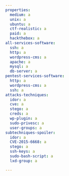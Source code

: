 ```yaml
---
properties:
  medium: a
  unix: a
  ubuntu: a
  ctf-realistic: a
  paid: a
  hackthebox: a
all-services-software:
  ssh: a
  http: a
  wordpress-cms: a
  apache: a
  mysql: a
  db-server: a
pentest-services-software:
  http: a
  wordpress-cms: a
  ssh: a
attacks-techniques:
  idor: a
  cve: a
  stego: a
  creds: a
  wp-plugin: a
  sudo-privesc: a
  user-groups: a
subtechniques-spoiler:
  idor: a
  CVE-2015-6668: a
  stego: a
  ssh-keys: a
  sudo-bash-script: a
  lxd-group: a

---
```


